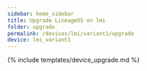 ```yaml
---
sidebar: home_sidebar
title: Upgrade LineageOS on lmi
folder: upgrade
permalink: /devices/lmi/variant1/upgrade
device: lmi_variant1
---
```

{% include templates/device_upgrade.md %}
